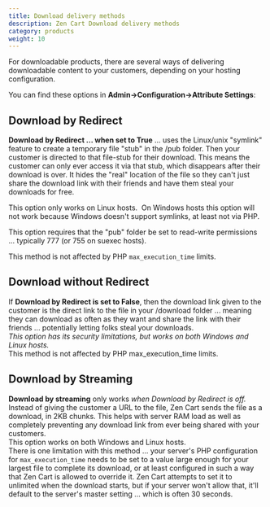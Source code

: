 ```yaml
---
title: Download delivery methods 
description: Zen Cart Download delivery methods 
category: products
weight: 10
---
```

For downloadable products, there are several ways of delivering downloadable content to your customers, depending on your hosting configuration.  

You can find these options in **Admin->Configuration->Attribute Settings**:  

## Download by Redirect

**Download by Redirect ... when set to True** ... uses the Linux/unix "symlink" feature to create a temporary file "stub" in the /pub folder. Then your customer is directed to that file-stub for their download. This means the customer can only ever access it via that stub, which disappears after their download is over. It hides the "real" location of the file so they can't just share the download link with their friends and have them steal your downloads for free.  

This option only works on Linux hosts.  On Windows hosts this option will not work because Windows doesn't support symlinks, at least not via PHP.  

This option requires that the "pub" folder be set to read-write permissions ... typically 777 (or 755 on suexec hosts).

This method is not affected by PHP `max_execution_time` limits.  

## Download without Redirect

If **Download by Redirect is set to False**, then the download link given to the customer is the direct link to the file in your /download folder ... meaning they can download as often as they want and share the link with their friends ... potentially letting folks steal your downloads.   
_This option has its security limitations, but works on both Windows and Linux hosts._  
This method is not affected by PHP max_execution_time limits.  

## Download by Streaming

**Download by streaming** only works _when Download by Redirect is off._ Instead of giving the customer a URL to the file, Zen Cart sends the file as a download, in 2KB chunks. This helps with server RAM load as well as completely preventing any download link from ever being shared with your customers.  
This option works on both Windows and Linux hosts.  
There is one limitation with this method ... your server's PHP configuration for `max_execution_time` needs to be set to a value large enough for your largest file to complete its download, or at least configured in such a way that Zen Cart is allowed to override it. 
Zen Cart attempts to set it to unlimited when the download starts, but if your server won't allow that, it'll default to the server's master setting ... which is often 30 seconds.

